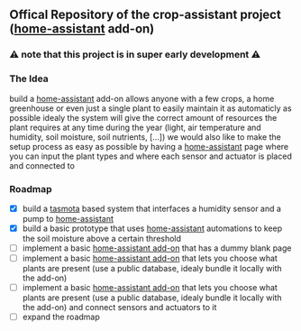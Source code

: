 ## Offical Repository of the crop-assistant project ([home-assistant](https://www.home-assistant.io/) add-on)

### ⚠️ note that this project is in super early development ⚠️

### The Idea
build a [home-assistant](https://www.home-assistant.io/) add-on allows anyone with a few crops, a home greenhouse or even just a single plant to easily maintain it as automaticly as possible
idealy the system will give the correct amount of resources the plant requires at any time during the year (light, air temperature and humidity, soil moisture, soil nutrients, [...])
we would also like to make the setup process as easy as possible by having a [home-assistant](https://www.home-assistant.io/) page where you can input the plant types and where each sensor and actuator is placed and connected to

### Roadmap
- [X] build a [tasmota](https://tasmota.github.io/docs/) based system that interfaces a humidity sensor and a pump to [home-assistant](https://www.home-assistant.io/)
- [X] build a basic prototype that uses [home-assistant](https://www.home-assistant.io/) automations to keep the soil moisture above a certain threshold
- [ ] implement a basic [home-assistant add-on](https://www.home-assistant.io/addons/) that has a dummy blank page
- [ ] implement a basic [home-assistant add-on](https://www.home-assistant.io/addons/) that lets you choose what plants are present (use a public database, idealy bundle it locally with the add-on)
- [ ] implement a basic [home-assistant add-on](https://www.home-assistant.io/addons/) that lets you choose what plants are present (use a public database, idealy bundle it locally with the add-on) and connect sensors and actuators to it
- [ ] expand the roadmap

<!--
**crop-assistant/crop-assistant** is a ✨ _special_ ✨ repository because its `README.md` (this file) appears on your GitHub profile.

Here are some ideas to get you started:

- 🔭 I’m currently working on ...
- 🌱 I’m currently learning ...
- 👯 I’m looking to collaborate on ...
- 🤔 I’m looking for help with ...
- 💬 Ask me about ...
- 📫 How to reach me: ...
- 😄 Pronouns: ...
- ⚡ Fun fact: ...
-->
